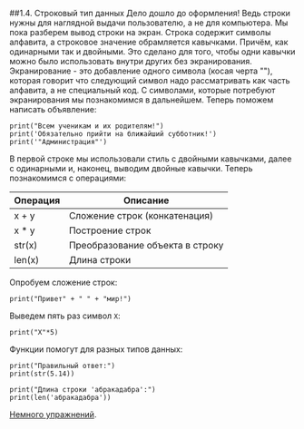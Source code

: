 ##1.4. Строковый тип данных
Дело дошло до оформления! Ведь строки нужны для наглядной выдачи пользователю, а не для компьютера. Мы пока разберем вывод строки на экран. Строка содержит символы алфавита, а строковое значение обрамляется кавычками. Причём, как одинарными так и двойными. Это сделано для того, чтобы одни кавычки можно было использовать внутри других без экранирования. Экранирование - это добавление одного символа (косая черта "\"), которая говорит что следующий символ надо рассматривать как часть алфавита, а не специальный код. С символами, которые потребуют экранирования мы познакомимся в дальнейшем. Теперь поможем написать объявление:
```
print("Всем ученикам и их родителям!")
print('Обязательно прийти на ближайший субботник!')
print('"Администрация"')
```
В первой строке мы использовали стиль с двойными кавычками, далее с одинарными и, наконец, выводим двойные кавычки. 
Теперь познакомимся с операциями:

| Операция | Описание |
| - | - |
|x + y | Сложение строк (конкатенация) |
|x * y | Построение строк |
|str(x) | Преобразование объекта в строку |
|len(x)	| Длина строки |

Опробуем сложение строк:

```
print("Привет" + " " + "мир!")
```

Выведем пять раз символ ```X```:
```
print("X"*5)
```

Функции помогут для разных типов данных:

```
print("Правильный ответ:")
print(str(5.14))
```

```
print("Длина строки 'абракадабра':")
print(len('абракадабра'))
```

[Немного упражнений](../../../tasks/p1/t4).

